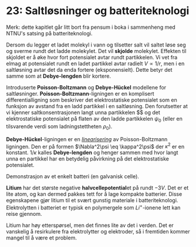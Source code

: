 # 23: Saltløsninger og batteriteknologi

Merk: dette kapitlet går litt bort fra pensum i boka i sammenheng med NTNU's satsing på batteriteknologi.

Dersom du legger et ladet molekyl i vann og tilsetter salt vil saltet løse seg og sverme rundt det ladde molekylet. Det vil **skjolde** molekylet. Effekten til skjoldet er å øke hvor fort potensialet avtar rundt partikkelen. Vi vet fra elmag at potensialet rundt en ladet partikkel avtar radielt $V \propto 1/r$, men i en saltløsning avtar det da enda fortere (eksponensielt). Dette betyr det samme som at **Debye-lengden** blir kortere.

Introduserte **Poisson-Boltzmann** og **Debye-Hückel** modellene for saltløsninger.
**Poisson-Boltzmann**-ligningen er en komplisert differentialligning som beskriver det elektrostatiske potensialet som en funksjon av avstand fra en ladd partikkel i en saltløsning. Den forutsetter at vi kjenner saltkonsentrasjonen langt unna partikkelen $$ og det elektrostatiske potensialet på flaten av den ladde partikkelen $\psi_0$ (eller en tilsvarende verdi som ladningstettheten $\rho_0$).

**Debye-Hückel**-ligningen er en [_linearisering_](linearisering) av Poisson-Boltzmann ligningen. Den er på formen $\Nabla^2\psi \eq \kappa^2\psi$ der $\kappa^2$ er en konstant. $1/\kappa$ kalles **Debye-lengden** og henger sammen med hvor langt unna en partikkel har en betydelig påvirkning på det elektrostatiske potensialet.

Demonstrasjon av et enkelt batteri (en galvanisk celle).

**Litium** har det største negative **halvcellepotential**et på rundt $-3V$. Det er et lite atom, og kan dermed pakkes tett for å lage kompakte batterier. Disse egenskapene gjør litium til et svært gunstig materiale i batteriteknologi. Elektrolytten i batteriet er typisk en polymergele som $Li^+$-ionene lett kan reise gjennom.

Litium har høy etterspørsel, men det finnes lite av det i verden. Det er vanskelig å resirkulere fra elektrolytter og elektroder, så i fremtiden kommer mangel til å være et problem.
